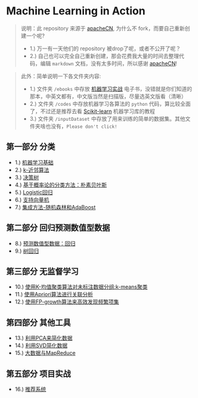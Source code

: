 # Machine Learning in Action
> 说明：此 repository 来源于 [apacheCN](https://github.com/apachecn), 为什么不 fork，而要自己重新创建一个呢?
>* 1.) 万一有一天他们的 repository 被drop了呢，或者不公开了呢？
>* 2.) 自己也可以完全自己重新创建，那会花费我大量的时间去整理代码，编辑 `markdown` 文档，没有太多时间，所以感谢 [apacheCN](https://github.com/apachecn)!

>此外：简单说明一下各文件夹内容:
>* 1.) 文件夹 `/ebooks` 中存放 [机器学习实战](https://wenku.baidu.com/view/c191ee9e900ef12d2af90242a8956bec0975a525) 电子书，没错就是你们知道的那本，中英文都有，中文版当然是扫描版，尽量选英文版看（清晰）
>* 2.) 文件夹 `/codes` 中存放机器学习各算法的 `python` 代码，算比较全面了，不过还是推荐去看 [Scikit-learn](http://scikit-learn.org/stable/tutorial/index.html) 机器学习库的教程
>* 3.) 文件夹 `/inputDataset` 中存放了用来训练的简单的数据集。其他文件夹啥也没有，`Please don't click!`
## 第一部分  分类

* 1.) [机器学习基础](./docs/1.机器学习基础.md)
* 2.) [k-近邻算法](./docs/2.k-近邻算法.md)
* 3.) [决策树](./docs/3.决策树.md)
* 4.) [基于概率论的分类方法：朴素贝叶斯](./docs/4.朴素贝叶斯.md)
* 5.) [Logistic回归](./docs/5.Logistic回归.md)
* 6.) [支持向量机](./docs/6.支持向量机.md)
* 7.) [集成方法-随机森林和AdaBoost](./docs/7.集成方法-随机森林和AdaBoost.md)

## 第二部分  回归预测数值型数据

* 8.) [预测数值型数据：回归](./docs/8.预测数值型数据：回归.md)
* 9.) [树回归](./docs/9.树回归.md)

## 第三部分  无监督学习

* 10.) [使用K-均值聚类算法对未标注数据分组:k-means聚类](./docs/10.k-means聚类.md)
* 11.) [使用Apriori算法进行关联分析](./docs/11.使用Apriori算法进行关联分析.md)
* 12.) [使用FP-growth算法来高效发现频繁项集](./docs/12.使用FP-growth算法来高效发现频繁项集.md )

## 第四部分  其他工具

* 13.) [利用PCA来简化数据](./docs/13.利用PCA来简化数据.md)
* 14.) [利用SVD简化数据](./docs/14.利用SVD简化数据.md)
* 15.) [大数据与MapReduce](./docs/15.大数据与MapReduce.md)

## 第五部分  项目实战

* 16.) [推荐系统](/docs/16.推荐系统.md)
